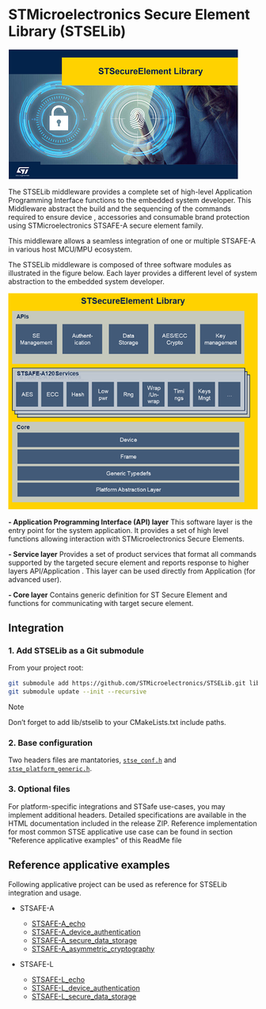 # STMicroelectronics Secure Element Library (STSELib)

![STSELib](doc/resources/Pictures/STSELib.png)

The STSELib middleware provides a complete set of high-level Application Programming Interface functions to the embedded system developer. This Middleware abstract the build and the sequencing of the commands required to ensure device , accessories and consumable brand protection using STMicroelectronics STSAFE-A secure element family.

This middleware allows a seamless integration of one or multiple STSAFE-A in various host MCU/MPU ecosystem.

The STSELib middleware is composed of three software modules as illustrated in the figure below. Each layer provides a different level of system abstraction to the embedded system developer.

![STSELib](doc/resources/Pictures/STSELib_arch.png)

<b>- Application Programming Interface (API) layer</b>
This software layer is the entry point for the system application. It provides a set of high level functions allowing interaction with STMicroelectronics Secure Elements.

<b>- Service layer</b>
Provides a set of product services that format all commands supported by the targeted secure element and reports response to higher layers API/Application . This layer can be used directly from Application (for advanced user).

<b>- Core layer</b>
Contains generic definition for ST Secure Element and functions for communicating with target secure element.

## Integration

### 1. Add STSELib as a Git submodule

From your project root:

```bash
git submodule add https://github.com/STMicroelectronics/STSELib.git lib/stselib
git submodule update --init --recursive
```

> [!NOTE]
>
> Don’t forget to add lib/stselib to your CMakeLists.txt include paths.

### 2. Base configuration

Two headers files are mantatories, [`stse_conf.h`](doc/resources/Markdown/03_LIBRARY_CONFIGURATION/03_LIBRARY_CONFIGURATION.md) and [`stse_platform_generic.h`](doc/resources/Markdown/04_PORTING_GUIDE/PAL_files/stse_platform_generic.h.md).

### 3. Optional files

For platform-specific integrations and STSafe use-cases, you may implement additional headers. Detailed specifications are available in the HTML documentation included in the release ZIP.
Reference implementation for most common STSE applicative use case can be found in section "Reference applicative examples" of this ReadMe file

## Reference applicative examples

Following applicative project can be used as reference for STSELib integration and usage.

- STSAFE-A
    - [STSAFE-A_echo](https://github.com/STMicroelectronics/STSAFE-A_echo)
    - [STSAFE-A_device_authentication](https://github.com/STMicroelectronics/STSAFE-A_device_authentication)
    - [STSAFE-A_secure_data_storage](https://github.com/STMicroelectronics/STSAFE-A_secure_data_storage)
    - [STSAFE-A_asymmetric_cryptography](https://github.com/STMicroelectronics/STSAFE-A_asymmetric_cryptography)

- STSAFE-L
    - [STSAFE-L_echo](https://github.com/STMicroelectronics/STSAFE-L_echo)
    - [STSAFE-L_device_authentication](https://github.com/STMicroelectronics/STSAFE-L_device_authentication)
    - [STSAFE-L_secure_data_storage](https://github.com/STMicroelectronics/STSAFE-L_secure_data_storage)
